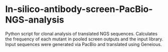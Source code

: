 # In-silico-antibody-screen-PacBio-NGS-analysis
Python script for clonal analysis of translated NGS sequences. Calculates the frequency of each mutant in pooled screen outputs and the input library. Input sequences were generated via PacBio and translated using Geneious.
